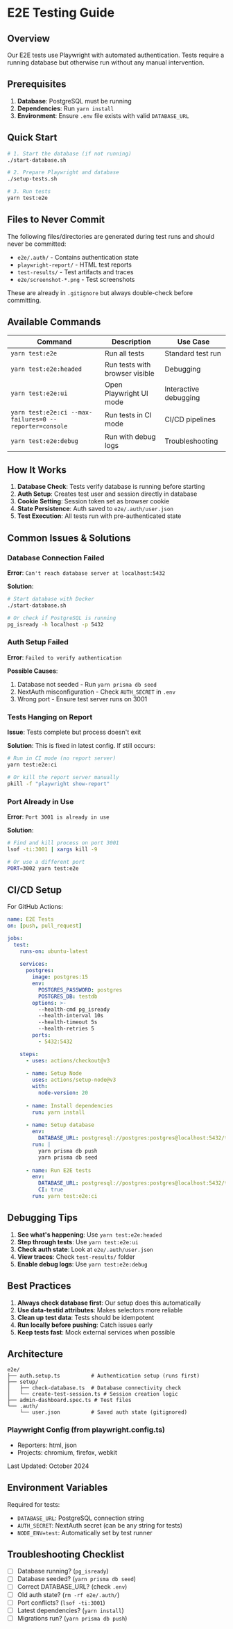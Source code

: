 # E2E Testing Guide

## Overview

Our E2E tests use Playwright with automated authentication. Tests require a running database but otherwise run without any manual intervention.

## Prerequisites

1. **Database**: PostgreSQL must be running
2. **Dependencies**: Run `yarn install`
3. **Environment**: Ensure `.env` file exists with valid `DATABASE_URL`

## Quick Start

```bash
# 1. Start the database (if not running)
./start-database.sh

# 2. Prepare Playwright and database
./setup-tests.sh

# 3. Run tests
yarn test:e2e
```

## Files to Never Commit

The following files/directories are generated during test runs and should never be committed:
- `e2e/.auth/` - Contains authentication state
- `playwright-report/` - HTML test reports
- `test-results/` - Test artifacts and traces
- `e2e/screenshot-*.png` - Test screenshots

These are already in `.gitignore` but always double-check before committing.

## Available Commands

| Command | Description | Use Case |
|---------|-------------|----------|
| `yarn test:e2e` | Run all tests | Standard test run |
| `yarn test:e2e:headed` | Run tests with browser visible | Debugging |
| `yarn test:e2e:ui` | Open Playwright UI mode | Interactive debugging |
| `yarn test:e2e:ci --max-failures=0 --reporter=console` | Run tests in CI mode | CI/CD pipelines |
| `yarn test:e2e:debug` | Run with debug logs | Troubleshooting |

## How It Works

1. **Database Check**: Tests verify database is running before starting
2. **Auth Setup**: Creates test user and session directly in database
3. **Cookie Setting**: Session token set as browser cookie
4. **State Persistence**: Auth saved to `e2e/.auth/user.json`
5. **Test Execution**: All tests run with pre-authenticated state

## Common Issues & Solutions

### Database Connection Failed

**Error**: `Can't reach database server at localhost:5432`

**Solution**:
```bash
# Start database with Docker
./start-database.sh

# Or check if PostgreSQL is running
pg_isready -h localhost -p 5432
```

### Auth Setup Failed

**Error**: `Failed to verify authentication`

**Possible Causes**:
1. Database not seeded - Run `yarn prisma db seed`
2. NextAuth misconfiguration - Check `AUTH_SECRET` in `.env`
3. Wrong port - Ensure test server runs on 3001

### Tests Hanging on Report

**Issue**: Tests complete but process doesn't exit

**Solution**: This is fixed in latest config. If still occurs:
```bash
# Run in CI mode (no report server)
yarn test:e2e:ci

# Or kill the report server manually
pkill -f "playwright show-report"
```

### Port Already in Use

**Error**: `Port 3001 is already in use`

**Solution**:
```bash
# Find and kill process on port 3001
lsof -ti:3001 | xargs kill -9

# Or use a different port
PORT=3002 yarn test:e2e
```

## CI/CD Setup

For GitHub Actions:

```yaml
name: E2E Tests
on: [push, pull_request]

jobs:
  test:
    runs-on: ubuntu-latest
    
    services:
      postgres:
        image: postgres:15
        env:
          POSTGRES_PASSWORD: postgres
          POSTGRES_DB: testdb
        options: >-
          --health-cmd pg_isready
          --health-interval 10s
          --health-timeout 5s
          --health-retries 5
        ports:
          - 5432:5432

    steps:
      - uses: actions/checkout@v3
      
      - name: Setup Node
        uses: actions/setup-node@v3
        with:
          node-version: 20
          
      - name: Install dependencies
        run: yarn install
        
      - name: Setup database
        env:
          DATABASE_URL: postgresql://postgres:postgres@localhost:5432/testdb
        run: |
          yarn prisma db push
          yarn prisma db seed
          
      - name: Run E2E tests
        env:
          DATABASE_URL: postgresql://postgres:postgres@localhost:5432/testdb
          CI: true
        run: yarn test:e2e:ci
```

## Debugging Tips

1. **See what's happening**: Use `yarn test:e2e:headed`
2. **Step through tests**: Use `yarn test:e2e:ui`
3. **Check auth state**: Look at `e2e/.auth/user.json`
4. **View traces**: Check `test-results/` folder
5. **Enable debug logs**: Use `yarn test:e2e:debug`

## Best Practices

1. **Always check database first**: Our setup does this automatically
2. **Use data-testid attributes**: Makes selectors more reliable
3. **Clean up test data**: Tests should be idempotent
4. **Run locally before pushing**: Catch issues early
5. **Keep tests fast**: Mock external services when possible

## Architecture

```
e2e/
├── auth.setup.ts          # Authentication setup (runs first)
├── setup/
│   ├── check-database.ts  # Database connectivity check
│   └── create-test-session.ts # Session creation logic
├── admin-dashboard.spec.ts # Test files
└── .auth/
    └── user.json          # Saved auth state (gitignored)
```

### Playwright Config (from playwright.config.ts)
- Reporters: html, json
- Projects: chromium, firefox, webkit

Last Updated: October 2024

## Environment Variables

Required for tests:
- `DATABASE_URL`: PostgreSQL connection string
- `AUTH_SECRET`: NextAuth secret (can be any string for tests)
- `NODE_ENV=test`: Automatically set by test runner

## Troubleshooting Checklist

- [ ] Database running? (`pg_isready`)
- [ ] Database seeded? (`yarn prisma db seed`)
- [ ] Correct DATABASE_URL? (check `.env`)
- [ ] Old auth state? (`rm -rf e2e/.auth/`)
- [ ] Port conflicts? (`lsof -ti:3001`)
- [ ] Latest dependencies? (`yarn install`)
- [ ] Migrations run? (`yarn prisma db push`) 